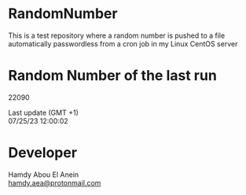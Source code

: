 # RandomNumber    
This is a test repository where a random number is pushed to a file automatically passwordless from a cron job in my Linux CentOS server    
# Random Number of the last run   
22090
      
Last update (GMT +1)    
07/25/23 12:00:02
# Developer    
Hamdy Abou El Anein   
hamdy.aea@protonmail.com
